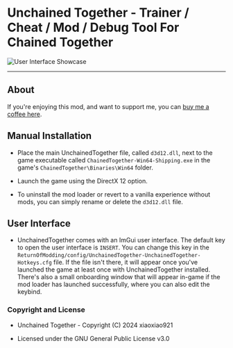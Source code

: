 # Unchained Together - Trainer / Cheat / Mod / Debug Tool For Chained Together

![User Interface Showcase](https://github.com/xiaoxiao921/UnchainedTogether/blob/master/images/showcase.png?raw=true)

---

## About

If you're enjoying this mod, and want to support me, you can [buy me a coffee here](https://ko-fi.com/xiaoxiao921).

## Manual Installation

- Place the main UnchainedTogether file, called `d3d12.dll`, next to the game executable called `ChainedTogether-Win64-Shipping.exe` in the game's `ChainedTogether\Binaries\Win64` folder.

- Launch the game using the DirectX 12 option.

- To uninstall the mod loader or revert to a vanilla experience without mods, you can simply rename or delete the `d3d12.dll` file.

## User Interface

- UnchainedTogether comes with an ImGui user interface. The default key to open the user interface is `INSERT`. You can change this key in the `ReturnOfModding/config/UnchainedTogether-UnchainedTogether-Hotkeys.cfg` file. If the file isn't there, it will appear once you've launched the game at least once with UnchainedTogether installed. There's also a small onboarding window that will appear in-game if the mod loader has launched successfully, where you can also edit the keybind.

### Copyright and License

- Unchained Together - Copyright (C) 2024 xiaoxiao921

- Licensed under the GNU General Public License v3.0
